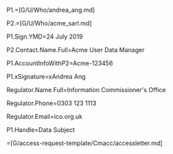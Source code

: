 P1.=[G/U/Who/andrea_ang.md]

P2.=[G/U/Who/acme_sarl.md]

P1.Sign.YMD=24 July 2019

P2.Contact.Name.Full=Acme User Data Manager

P1.AccountInfoWithP2=Acme-123456

P1.xSignature=xAndrea Ang

Regulator.Name.Full=Information Commissioner's Office

Regulator.Phone=0303 123 1113

Regulator.Email=ico.org.uk

P1.Handle=Data Subject

=[G/access-request-template/Cmacc/accessletter.md]